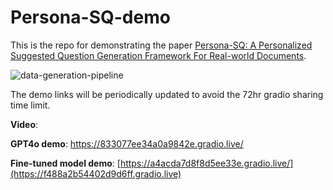 # Persona-SQ-demo

This is the repo for demonstrating the paper [Persona-SQ: A Personalized Suggested Question Generation Framework For Real-world Documents](https://arxiv.org/pdf/2412.12445).

![data-generation-pipeline](https://github.com/user-attachments/assets/c2fda40b-7ba1-41bc-9fbe-4e771abc6226)

The demo links will be periodically updated to avoid the 72hr gradio sharing time limit.

__Video__:

__GPT4o demo__: https://833077ee34a0a9842e.gradio.live/

__Fine-tuned model demo__: [https://a4acda7d8f8d5ee33e.gradio.live/](https://f488a2b54402d9d6ff.gradio.live)
